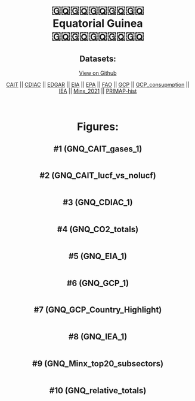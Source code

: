 
<center>
<h1 align="center">
🇬🇶🇬🇶🇬🇶🇬🇶🇬🇶
<br>
Equatorial Guinea
<br>
🇬🇶🇬🇶🇬🇶🇬🇶🇬🇶
</h1>
<h2>Datasets:</h2>
<p><a href="https://github.com/dquintani/GreenhouseData/tree/master/country_data/GNQ_Equatorial Guinea/data">View on Github</a>
<br></p><p><a href="data/GNQ_CAIT.csv">CAIT</a> || <a href="data/GNQ_CDIAC.csv">CDIAC</a> || <a href="data/GNQ_EDGAR.csv">EDGAR</a> || <a href="data/GNQ_EIA.csv">EIA</a> || <a href="data/GNQ_EPA.csv">EPA</a> || <a href="data/GNQ_FAO.csv">FAO</a> || <a href="data/GNQ_GCP.csv">GCP</a> || <a href="data/GNQ_GCP_consupmption.csv">GCP_consupmption</a> || <a href="data/GNQ_IEA.csv">IEA</a> || <a href="data/GNQ_Minx_2021.csv">Minx_2021</a> || <a href="data/GNQ_PRIMAP-hist.csv">PRIMAP-hist</a></p><p><br></p>
<h1>Figures:</h1><h2>#1 (GNQ_CAIT_gases_1)</h2>
<p><img alt="" src="figures/GNQ_CAIT_gases_1.png" /></p><h2>#2 (GNQ_CAIT_lucf_vs_nolucf)</h2>
<p><img alt="" src="figures/GNQ_CAIT_lucf_vs_nolucf.png" /></p><h2>#3 (GNQ_CDIAC_1)</h2>
<p><img alt="" src="figures/GNQ_CDIAC_1.png" /></p><h2>#4 (GNQ_CO2_totals)</h2>
<p><img alt="" src="figures/GNQ_CO2_totals.png" /></p><h2>#5 (GNQ_EIA_1)</h2>
<p><img alt="" src="figures/GNQ_EIA_1.png" /></p><h2>#6 (GNQ_GCP_1)</h2>
<p><img alt="" src="figures/GNQ_GCP_1.png" /></p><h2>#7 (GNQ_GCP_Country_Highlight)</h2>
<p><img alt="" src="figures/GNQ_GCP_Country_Highlight.png" /></p><h2>#8 (GNQ_IEA_1)</h2>
<p><img alt="" src="figures/GNQ_IEA_1.png" /></p><h2>#9 (GNQ_Minx_top20_subsectors)</h2>
<p><img alt="" src="figures/GNQ_Minx_top20_subsectors.png" /></p><h2>#10 (GNQ_relative_totals)</h2>
<p><img alt="" src="figures/GNQ_relative_totals.png" /></p>